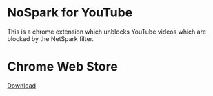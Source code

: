 # NoSpark for YouTube

This is a chrome extension which unblocks YouTube videos which are blocked by the NetSpark filter.

# Chrome Web Store

[Download](https://chrome.google.com/webstore/detail/nospark-for-youtube/cldldoafidkaoogmkidnfkhgfgdjhpao)
